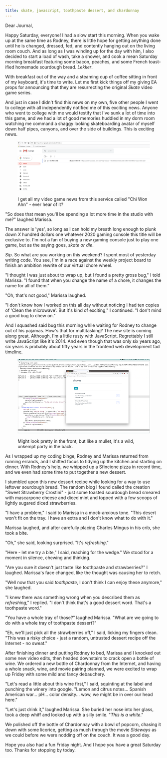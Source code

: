```yaml
---
title: skate, javascript, toothpaste dessert, and chardonnay
---
```


Dear Journal,

Happy Saturday, everyone!  I had a slow start this morning.  When you
wake up at the same time as Rodney, there is little hope for getting
anything done until he is changed, dressed, fed, and contently hanging
out on the living room couch.  And as long as I was winding up for the
day with him, I also decided to start a load of wash, take a shower,
and cook a mean Saturday morning breakfast featuring some bacon,
peaches, and some French toast-ified homemade sourdough bread.
_Lekker_.

With breakfast out of the way and a steaming cup of coffee sitting in
front of my keyboard, it's time to write.  Let me first kick things
off my giving EA props for announcing that they are resurrecting the
original _Skate_ video game series.

And just in case I didn't find this news on my own, five other people
I went to college with all independently notified me of this exciting
news.  Anyone who went to college with me would testify that I've sunk
a lot of time into this game, and we had a lot of good memories
huddled in my dorm room watching me command a shaggy looking
skateboarding avatar of myself down half pipes, canyons, and over the
side of buildings.  This is exciting news.

<figure>
  <a href="/images/skate-email.png">
    <img alt="skate email" src="/images/skate-email.png"/>
  </a>
  <figcaption>
    <p>I get all my video game news from this service called "Chi
Won Ahn" - ever hear of it?</p>
  </figcaption>
</figure>

"So does that mean you'll be spending a lot more time in the studio
with me?" laughed Marissa.

The answer is 'yes', so long as I can hold my breath long enough to
plunk down _X_ hundred dollars one whatever 2020 gaming console this
title will be exclusive to.  I'm not a fan of buying a new gaming
console just to play one game, but as the saying goes, *skate or die*.

_Sip_.  So what are you working on this weekend?  I spent most of
yesterday writing code.  You see, I'm in a race against the weekly
project board to finish an ambition rewrite of our virtual chore
wheel.

"I thought I was just about to wrap up, but I found a pretty gross
bug," I told Marissa.  "I found that when you change the name of a
chore, it changes the name for all of them."

"Oh, that's not good," Marissa laughed.

"I don't know how I worked on this all day without noticing I had ten
copies of 'Clean the microwave'.  But it's kind of exciting," I
continued.  "I don't mind a good bug to chew on."

And I squashed said bug this morning while waiting for Rodney to
change out of his pajamas.  How's that for multitasking?  The new site
is coming along great.  Although, I'm a little rusty with JavaScript.
Regrettably I still write JavaScript like it's 2014.  And even though
that was only six years ago, six years is probably about fifty years
in the frontend web development fad timeline.

<figure>
  <a href="/images/chores-preview.png">
    <img alt="chores preview" src="/images/chores-preview.png"/>
  </a>
  <figcaption>
    <p>Might look pretty in the front, but like a mullet, it's a
wild, unkempt party in the back.</p>
  </figcaption>
</figure>

As I wrapped up my coding binge, Rodney and Marissa returned from
running errands, and I shifted focus to tidying up the kitchen and
starting on dinner.  With Rodney's help, we whipped up a Sfincione
pizza in record time, and we even had some time to put together a
new dessert.

I stumbled upon this new dessert recipe while looking for a way to use
leftover sourdough bread.  The random blog I found called the creation
"Sweet Strawberry Crostini" - just some toasted sourdough bread
smeared with mascarpone cheese and diced mint and topped with a few
scoops of lightly sugared diced strawberries.

"I have a problem," I said to Marissa in a mock-anxious tone.  "This
desert won't fit on the tray.  I have an extra and I don't know what
to do with it."

Marissa laughed, and after carefully placing Charles Mingus in his
crib, she took a bite.

"Oh," she said, looking surprised.  "It's _refreshing_."

"Here - let me try a bite," I said, reaching for the wedge."  We stood
for a moment in silence, chewing and thinking.

"Are you sure it doesn't just taste like toothpaste and strawberries?"
I laughed.  Marissa's face changed, like the thought was causing her
to retch.

"Well now that you said _toothpaste_, I don't think I can enjoy these
anymore," she laughed.

"I knew there was something wrong when you described them as
_refreshing_," I replied.  "I don't think that's a good dessert word.
That's a toothpaste word."

"You have a whole tray of those?" laughed Marissa.  "What are we going
to do with a whole tray of toothpaste dessert?"

"Eh, we'll just pick all the strawberries off," I said, licking my
fingers clean.  "This was a risky choice - just a random, untrusted
dessert recipe off the Internet - no sweat."

After finishing dinner and putting Rodney to bed, Marissa and I
knocked out some new video edits, then headed downstairs to crack open
a bottle of wine.  We ordered a new bottle of Chardonnay from the
Internet, and having a whole snack, wine, and movie pairing planned,
we were excited to wrap up Friday with some mild and fancy debauchery.

"Let's read a little about this wine first," I said, squinting at the
label and punching the winery into google.  "Lemon and citrus
notes... Spanish American war... pH... color density... wow, we might
be in over our head here."

"Let's just drink it," laughed Marissa.  She buried her nose into her
glass, took a deep whiff and looked up with a silly smile.  "_This is
a white_."

We polished off the bottle of Chardonnay with a bowl of popcorn,
chasing it down with some licorice, getting as much through the movie
_Sideways_ as we could before we were nodding off on the couch.  It
was a good day.

Hope you also had a fun Friday night.  And I hope you have a great
Saturday too.  Thanks for stopping by today.
